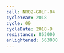 ```yaml
---
cell: NR02-GOLF-04
cycleYear: 2018
cycle: 09
cycleDate: 2018-9
resistance: 863000
enlightened: 563000 
---
```

      